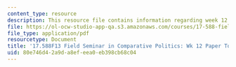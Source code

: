 ```yaml
---
content_type: resource
description: This resource file contains information regarding week 12 paper topics.
file: https://ol-ocw-studio-app-qa.s3.amazonaws.com/courses/17-588-field-seminar-in-comparative-politics-fall-2013/80e746d42a9da8efeea0eb398cb68c04_MIT17_588F13_Week12Paper.pdf
file_type: application/pdf
resourcetype: Document
title: '17.588F13 Field Seminar in Comparative Politics: Wk 12 Paper Topics'
uid: 80e746d4-2a9d-a8ef-eea0-eb398cb68c04
---
```

